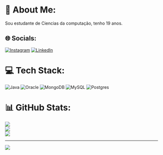 # 💫 About Me:
Sou estudante de Ciencias da computação, tenho 19 anos.<br>


## 🌐 Socials:
[![Instagram](https://img.shields.io/badge/Instagram-%23E4405F.svg?logo=Instagram&logoColor=white)](https://instagram.com/https://www.instagram.com/cleigomesc/) [![LinkedIn](https://img.shields.io/badge/LinkedIn-%230077B5.svg?logo=linkedin&logoColor=white)](https://linkedin.com/in/https://www.linkedin.com/in/cleiton-cordeiro-gomes-092481310/) 

# 💻 Tech Stack:
![Java](https://img.shields.io/badge/java-%23ED8B00.svg?style=flat&logo=openjdk&logoColor=white) ![Oracle](https://img.shields.io/badge/Oracle-F80000?style=flat&logo=oracle&logoColor=white) ![MongoDB](https://img.shields.io/badge/MongoDB-%234ea94b.svg?style=flat&logo=mongodb&logoColor=white) ![MySQL](https://img.shields.io/badge/mysql-4479A1.svg?style=flat&logo=mysql&logoColor=white) ![Postgres](https://img.shields.io/badge/postgres-%23316192.svg?style=flat&logo=postgresql&logoColor=white)
# 📊 GitHub Stats:
![](https://github-readme-stats.vercel.app/api?username=cleigomes&theme=dark&hide_border=false&include_all_commits=false&count_private=false)<br/>
![](https://github-readme-streak-stats.herokuapp.com/?user=cleigomes&theme=dark&hide_border=false)<br/>
![](https://github-readme-stats.vercel.app/api/top-langs/?username=cleigomes&theme=dark&hide_border=false&include_all_commits=false&count_private=false&layout=compact)

---
[![](https://visitcount.itsvg.in/api?id=cleigomes&icon=0&color=0)](https://visitcount.itsvg.in)

<!-- Proudly created with GPRM ( https://gprm.itsvg.in ) -->